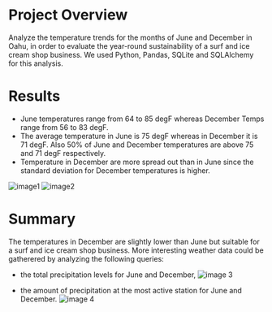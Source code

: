 # Project Overview

Analyze the temperature trends for the months of June and December in Oahu, in order to evaluate the year-round sustainability of a surf and ice cream shop business.
We used Python, Pandas, SQLite and SQLAlchemy for this analysis.

# Results

- June temperatures range from 64 to 85 degF whereas December Temps range from 56 to 83 degF.
- The average temperature in June is 75 degF whereas in December it is 71 degF. Also 50% of June and December temperatures are above 75 and 71 degF respectively.
- Temperature in December are more spread out than in June since the standard deviation for December temperatures is higher.

![image1](https://user-images.githubusercontent.com/64053195/109371648-ded4eb00-7873-11eb-934f-383e67df05a8.png)
![image2](https://user-images.githubusercontent.com/64053195/109371652-e5fbf900-7873-11eb-9a3c-348002a3159a.png)

# Summary

The temperatures in December are slightly lower than June but suitable for a surf and ice cream shop business.
More interesting weather data could be gatherered by analyzing the following queries:
 - the total precipitation levels for June and December,
![image 3](https://user-images.githubusercontent.com/64053195/109397638-ac73ce00-7905-11eb-885e-62a75f63b505.PNG)

- the amount of precipitation at the most active station for June and December.
![image 4](https://user-images.githubusercontent.com/64053195/109397658-cc0af680-7905-11eb-8d1c-34a582c12c7f.PNG)
